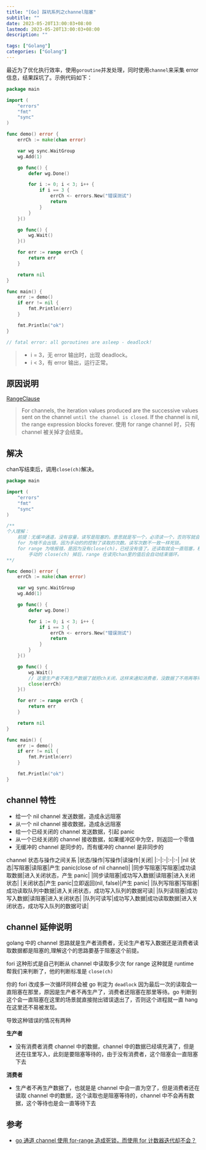 ```yaml
---
title: "[Go] 踩坑系列之channel阻塞"
subtitle: ""
date: 2023-05-20T13:00:03+08:00
lastmod: 2023-05-20T13:00:03+08:00
description: ""

tags: ["Golang"]
categories: ["Golang"]
---
```


最近为了优化执行效率，使用`goroutine`并发处理，同时使用`channel`来采集 error 信息，结果踩坑了。示例代码如下：

```go
package main

import (
	"errors"
	"fmt"
	"sync"
)

func demo() error {
	errCh := make(chan error)

	var wg sync.WaitGroup
	wg.Add(1)

	go func() {
		defer wg.Done()

		for i := 0; i < 3; i++ {
			if i == 3 {
				errCh <- errors.New("错误测试")
				return
			}
		}
	}()

	go func() {
		wg.Wait()
	}()

	for err := range errCh {
		return err
	}

	return nil
}

func main() {
	err := demo()
	if err != nil {
		fmt.Println(err)
	}

	fmt.Println("ok")
}

// fatal error: all goroutines are asleep - deadlock!
```

> - i = 3，无 error 输出时，出现 deadlock。
> - i < 3，有 error 输出，运行正常。

## 原因说明

[RangeClause](https://go.dev/ref/spec#RangeClause)

> For channels, the iteration values produced are the successive values sent on the channel `until the channel is closed`. If the channel is nil, the range expression blocks forever.
> 使用 for range channel 时，只有 channel 被关掉才会结束。

## 解决
chan写结束后，调用`close(ch)`解决。
```go
package main

import (
	"errors"
	"fmt"
	"sync"
)

/**
个人理解：
    前提：无缓冲通道，没有容量，读写是阻塞的。意思就是写一个，必须读一个，否则写就会一直阻塞。
    for 为啥不会出错，因为手动的的控制了读取的次数。读写次数不一致一样死锁。
    for range 为啥报错，是因为没有close(ch)，已经没有值了。还读取就会一直阻塞，程序就会报死锁。
        手动的 close(ch) 掉后，range 在读完chan里的值后会自动结束循环。
**/

func demo() error {
	errCh := make(chan error)

	var wg sync.WaitGroup
	wg.Add(1)

	go func() {
		defer wg.Done()

		for i := 0; i < 3; i++ {
			if i == 3 {
				errCh <- errors.New("错误测试")
				return
			}
		}
	}()

	go func() {
		wg.Wait()
		// 这里生产者不再生产数据了就把ch关闭，这样来通知消费者，没数据了不用再等待了。
		close(errCh)
	}()

	for err := range errCh {
		return err
	}

	return nil
}

func main() {
	err := demo()
	if err != nil {
		fmt.Println(err)
	}

	fmt.Println("ok")
}
```

## channel 特性

- 给一个 nil channel 发送数据，造成永远阻塞
- 从一个 nil channel 接收数据，造成永远阻塞
- 给一个已经关闭的 channel 发送数据，引起 panic
- 从一个已经关闭的 channel 接收数据，如果缓冲区中为空，则返回一个零值
- 无缓冲的 channel 是同步的，而有缓冲的 channel 是非同步的

channel 状态与操作之间关系
|状态/操作|写操作|读操作|关闭|
|:-|:-|:-|:-|
|nil 状态|写阻塞|读阻塞|产生 panic(close of nil channel)|
|同步写阻塞|写阻塞|成功读取数据|进入关闭状态，产生 panic|
|同步读阻塞|成功写入数据|读阻塞|进入关闭状态|
|关闭状态|产生 panic|立即返回(nil, false)|产生 panic|
|队列写阻塞|写阻塞|成功读取队列中数据|进入关闭状态，成功写入队列的数据可读|
|队列读阻塞|成功写入数据|读阻塞|进入关闭状态|
|队列可读写|成功写入数据|成功读取数据|进入关闭状态，成功写入队列的数据可读|

## channel 延伸说明

golang 中的 channel 思路就是生产者消费者，无论生产者写入数据还是消费者读取数据都是阻塞的,理解这个的思路要基于阻塞这个前提。

fori 这种形式是自己判断从 channel 中读取多少次
for range 这种就是 runtime 帮我们来判断了，他的判断标准是 `close(ch)`

你的 fori 改成多一次循环同样会被 go 判定为 `deadlock`
因为最后一次的读取会一直阻塞在那里，原因是生产者不再生产了，消费者还阻塞在那里等待。go 判断到这个会一直阻塞在这里的场景就直接抛出错误退出了，否则这个进程就一直 hang 在这里还不易被发现。

导致这种错误的情况有两种

**生产者**

- 没有消费者消费 channel 中的数据，channel 中的数据已经填充满了，但是还在往里写入，此刻是要阻塞等待的，由于没有消费者，这个阻塞会一直阻塞下去

**消费者**

- 生产者不再生产数据了，也就是是 channel 中会一直为空了，但是消费者还在读取 channel 中的数据，这个读取也是阻塞等待的，channel 中不会再有数据，这个等待也是会一直等待下去

## 参考

- [go 通道 channel 使用 for-range 造成死锁，而使用 for 计数器迭代却不会？](https://segmentfault.com/q/1010000021869998)